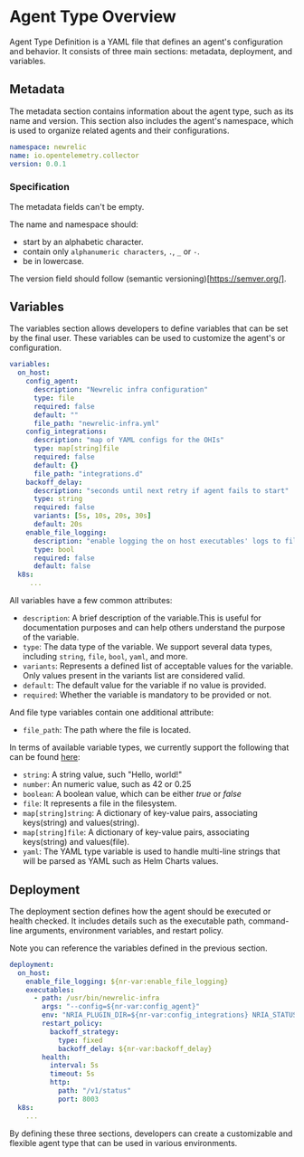 # Agent Type Overview

Agent Type Definition is a YAML file that defines an agent's configuration and behavior. It consists of three main sections: metadata, deployment, and variables.

## Metadata

The metadata section contains information about the agent type, such as its name and version. This section also includes the agent's namespace, which is used to organize related agents and their configurations.

```yaml
namespace: newrelic
name: io.opentelemetry.collector
version: 0.0.1
```

### Specification
The metadata fields can't be empty.

The name and namespace should:
- start by an alphabetic character.
- contain only `alphanumeric characters`, `.`, `_` or `-`.
- be in lowercase.

The version field should follow (semantic versioning)[https://semver.org/].

## Variables

The variables section allows developers to define variables that can be set by the final user. These variables can be used to customize the agent's or configuration.
```yaml
variables:
  on_host:
    config_agent:
      description: "Newrelic infra configuration"
      type: file
      required: false
      default: ""
      file_path: "newrelic-infra.yml"
    config_integrations:
      description: "map of YAML configs for the OHIs"
      type: map[string]file
      required: false
      default: {}
      file_path: "integrations.d"
    backoff_delay:
      description: "seconds until next retry if agent fails to start"
      type: string
      required: false
      variants: [5s, 10s, 20s, 30s] 
      default: 20s
    enable_file_logging:
      description: "enable logging the on host executables' logs to files"
      type: bool
      required: false
      default: false
  k8s:
     ...
```

All variables have a few common attributes:

* `description`: A brief description of the variable.This is useful for documentation purposes and can help others understand the purpose of the variable.
* `type`: The data type of the variable. We support several data types, including `string`, `file`, `bool`, `yaml`, and more. 
* `variants`: Represents a defined list of acceptable values for the variable. Only values present in the variants list are considered valid.
* `default`: The default value for the variable if no value is provided.
* `required`: Whether the variable is mandatory to be provided or not.

And file type variables contain one additional attribute:
* `file_path`: The path where the file is located.

In terms of available variable types, we currently support the following that can be found [here](variable/kind.rs#L14):

* `string`: A string value, such "Hello, world!"
* `number`: An numeric value, such as 42 or 0.25
* `boolean`: A boolean value, which can be either *true* or *false*
* `file`: It represents a file in the filesystem.
* `map[string]string`: A dictionary of key-value pairs, associating keys(string) and values(string).
* `map[string]file`: A dictionary of key-value pairs, associating keys(string) and values(file).
* `yaml`: The YAML type variable is used to handle multi-line strings that will be parsed as YAML such as Helm Charts values.


## Deployment

The deployment section defines how the agent should be executed or health checked. It includes details such as the executable path, command-line arguments, environment variables, and restart policy.

Note you can reference the variables defined in the previous section.

```yaml
deployment:
  on_host:
    enable_file_logging: ${nr-var:enable_file_logging}
    executables:
      - path: /usr/bin/newrelic-infra
        args: "--config=${nr-var:config_agent}"
        env: "NRIA_PLUGIN_DIR=${nr-var:config_integrations} NRIA_STATUS_SERVER_ENABLED=true"
        restart_policy:
          backoff_strategy:
            type: fixed
            backoff_delay: ${nr-var:backoff_delay}
        health:
          interval: 5s
          timeout: 5s
          http:
            path: "/v1/status"
            port: 8003
  k8s:
    ...
```

By defining these three sections, developers can create a customizable and flexible agent type that can be used in various environments. 
